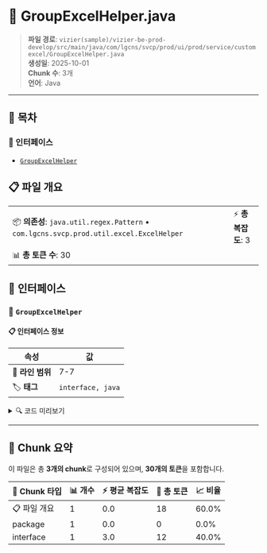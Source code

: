 # 📄 GroupExcelHelper.java

> **파일 경로**: `vizier(sample)/vizier-be-prod-develop/src/main/java/com/lgcns/svcp/prod/ui/prod/service/customexcel/GroupExcelHelper.java`  
> **생성일**: 2025-10-01  
> **Chunk 수**: 3개  
> **언어**: Java
---

## 📑 목차

### 🔌 인터페이스
- [`GroupExcelHelper`](#interface-groupexcelhelper)


## 📋 파일 개요

| | |
|--|--|
| 📦 **의존성**: `java.util.regex.Pattern` • `com.lgcns.svcp.prod.util.excel.ExcelHelper` | ⚡ **총 복잡도**: 3 |
| 📊 **총 토큰 수**: 30 |  |




## 🔌 인터페이스

### <a id="interface-groupexcelhelper"></a>🔌 `GroupExcelHelper`


#### 📋 인터페이스 정보

| 속성 | 값 |
|------|----|
| 📍 **라인 범위** | 7-7 |
| 🏷️ **태그** | `interface, java` |
<details>
<summary>🔍 코드 미리보기</summary>

```java
public interface GroupExcelHelper extends ExcelHelper {
	Pattern DATABASE_DATE_PATTERN = Pattern.compile("\\d{4}-\\d{2}-\\d{2} \\d{2}:\\d{2}:\\d{2}");
}...
```

**Chunk 정보**
- 🆔 **ID**: `8b64ee4b2d50`
- 📊 **토큰**: 12

</details>

---




## 🧩 Chunk 요약

이 파일은 총 **3개의 chunk**로 구성되어 있으며, **30개의 토큰**을 포함합니다.

| 🧩 Chunk 타입 | 📊 개수 | ⚡ 평균 복잡도 | 📝 총 토큰 | 📈 비율 |
|---------------|--------|-------------|----------|--------|
| 📋 파일 개요 | 1 | 0.0 | 18 | 60.0% |
| package | 1 | 0.0 | 0 | 0.0% |
| interface | 1 | 3.0 | 12 | 40.0% |


